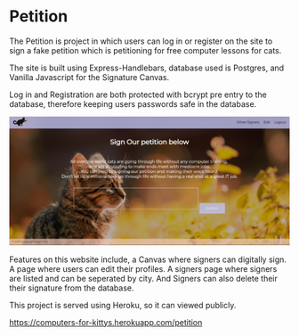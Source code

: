 # Petition

The Petition is project in which users can log in or register on the site to sign a fake petition which
is petitioning for free computer lessons for cats.

The site is built using Express-Handlebars, database used is Postgres, and Vanilla Javascript for the Signature Canvas.

Log in and Registration are both protected with bcrypt pre entry to the database, therefore keeping users passwords safe in
the database.

![Petition](CapturePetition.PNG)

Features on this website include, a Canvas where signers can digitally sign.
A page where users can edit their profiles.
A signers page where signers are listed and can be seperated by city.
And Signers can also delete their their signature from the database.

This project is served using Heroku, so it can viewed publicly.

https://computers-for-kittys.herokuapp.com/petition
